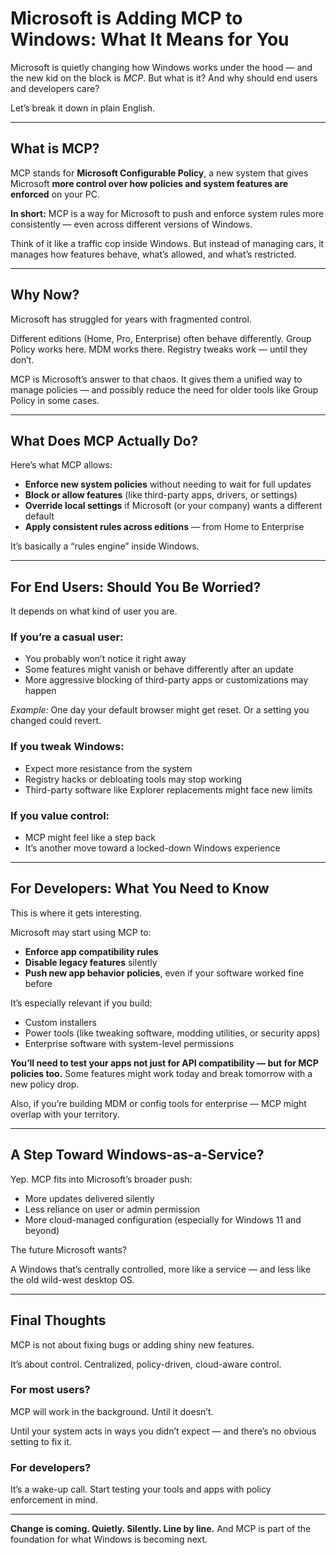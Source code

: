 # Microsoft is Adding MCP to Windows: What It Means for You

Microsoft is quietly changing how Windows works under the hood — and the new kid on the block is _MCP_. But what is it? And why should end users and developers care?

Let’s break it down in plain English.

---

## **What is MCP?**

MCP stands for **Microsoft Configurable Policy**, a new system that gives Microsoft **more control over how policies and system features are enforced** on your PC.

**In short:**
MCP is a way for Microsoft to push and enforce system rules more consistently — even across different versions of Windows.

Think of it like a traffic cop inside Windows. But instead of managing cars, it manages how features behave, what’s allowed, and what’s restricted.

---

## **Why Now?**

Microsoft has struggled for years with fragmented control.

Different editions (Home, Pro, Enterprise) often behave differently. Group Policy works here. MDM works there. Registry tweaks work — until they don’t.

MCP is Microsoft’s answer to that chaos. It gives them a unified way to manage policies — and possibly reduce the need for older tools like Group Policy in some cases.

---

## **What Does MCP Actually Do?**

Here’s what MCP allows:

- **Enforce new system policies** without needing to wait for full updates
- **Block or allow features** (like third-party apps, drivers, or settings)
- **Override local settings** if Microsoft (or your company) wants a different default
- **Apply consistent rules across editions** — from Home to Enterprise

It’s basically a “rules engine” inside Windows.

---

## **For End Users: Should You Be Worried?**

It depends on what kind of user you are.

### **If you’re a casual user:**

- You probably won’t notice it right away
- Some features might vanish or behave differently after an update
- More aggressive blocking of third-party apps or customizations may happen

_Example:_ One day your default browser might get reset. Or a setting you changed could revert.

### **If you tweak Windows:**

- Expect more resistance from the system
- Registry hacks or debloating tools may stop working
- Third-party software like Explorer replacements might face new limits

### **If you value control:**

- MCP might feel like a step back
- It’s another move toward a locked-down Windows experience

---

## **For Developers: What You Need to Know**

This is where it gets interesting.

Microsoft may start using MCP to:

- **Enforce app compatibility rules**
- **Disable legacy features** silently
- **Push new app behavior policies**, even if your software worked fine before

It’s especially relevant if you build:

- Custom installers
- Power tools (like tweaking software, modding utilities, or security apps)
- Enterprise software with system-level permissions

**You’ll need to test your apps not just for API compatibility — but for MCP policies too.**
Some features might work today and break tomorrow with a new policy drop.

Also, if you’re building MDM or config tools for enterprise — MCP might overlap with your territory.

---

## **A Step Toward Windows-as-a-Service?**

Yep. MCP fits into Microsoft’s broader push:

- More updates delivered silently
- Less reliance on user or admin permission
- More cloud-managed configuration (especially for Windows 11 and beyond)

The future Microsoft wants?

A Windows that’s centrally controlled, more like a service — and less like the old wild-west desktop OS.

---

## **Final Thoughts**

MCP is not about fixing bugs or adding shiny new features.

It’s about control. Centralized, policy-driven, cloud-aware control.

### **For most users?**

MCP will work in the background. Until it doesn’t.

Until your system acts in ways you didn’t expect — and there’s no obvious setting to fix it.

### **For developers?**

It’s a wake-up call. Start testing your tools and apps with policy enforcement in mind.

---

**Change is coming. Quietly. Silently. Line by line.**
And MCP is part of the foundation for what Windows is becoming next.

